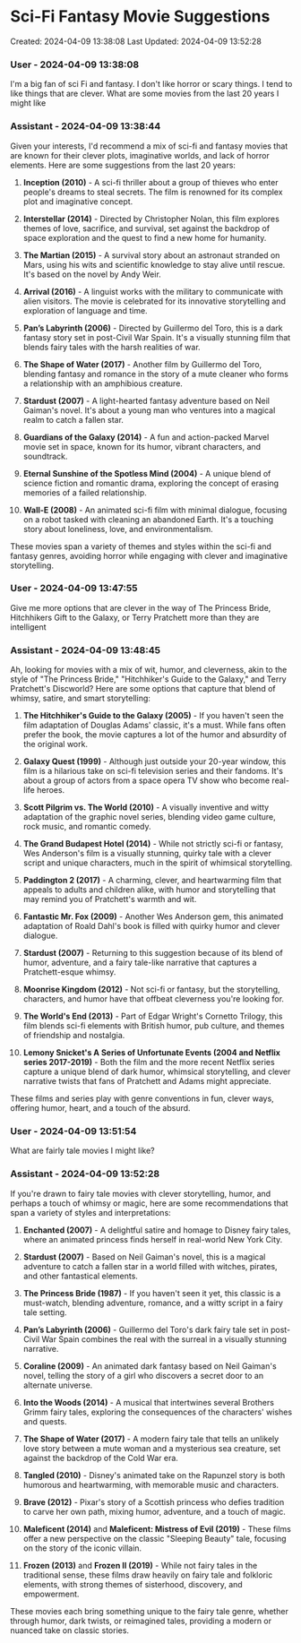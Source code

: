 # Sci-Fi Fantasy Movie Suggestions

Created: 2024-04-09 13:38:08
Last Updated: 2024-04-09 13:52:28

### User - 2024-04-09 13:38:08

I'm a big fan of sci Fi and fantasy. I don't like horror or scary things. I tend to like things that are clever. What are some movies from the last 20 years I might like

### Assistant - 2024-04-09 13:38:44

Given your interests, I'd recommend a mix of sci-fi and fantasy movies that are known for their clever plots, imaginative worlds, and lack of horror elements. Here are some suggestions from the last 20 years:

1. **Inception (2010)** - A sci-fi thriller about a group of thieves who enter people's dreams to steal secrets. The film is renowned for its complex plot and imaginative concept.

2. **Interstellar (2014)** - Directed by Christopher Nolan, this film explores themes of love, sacrifice, and survival, set against the backdrop of space exploration and the quest to find a new home for humanity.

3. **The Martian (2015)** - A survival story about an astronaut stranded on Mars, using his wits and scientific knowledge to stay alive until rescue. It's based on the novel by Andy Weir.

4. **Arrival (2016)** - A linguist works with the military to communicate with alien visitors. The movie is celebrated for its innovative storytelling and exploration of language and time.

5. **Pan’s Labyrinth (2006)** - Directed by Guillermo del Toro, this is a dark fantasy story set in post-Civil War Spain. It's a visually stunning film that blends fairy tales with the harsh realities of war.

6. **The Shape of Water (2017)** - Another film by Guillermo del Toro, blending fantasy and romance in the story of a mute cleaner who forms a relationship with an amphibious creature.

7. **Stardust (2007)** - A light-hearted fantasy adventure based on Neil Gaiman's novel. It's about a young man who ventures into a magical realm to catch a fallen star.

8. **Guardians of the Galaxy (2014)** - A fun and action-packed Marvel movie set in space, known for its humor, vibrant characters, and soundtrack.

9. **Eternal Sunshine of the Spotless Mind (2004)** - A unique blend of science fiction and romantic drama, exploring the concept of erasing memories of a failed relationship.

10. **Wall-E (2008)** - An animated sci-fi film with minimal dialogue, focusing on a robot tasked with cleaning an abandoned Earth. It's a touching story about loneliness, love, and environmentalism.

These movies span a variety of themes and styles within the sci-fi and fantasy genres, avoiding horror while engaging with clever and imaginative storytelling.

### User - 2024-04-09 13:47:55

Give me more options that are clever in the way of The Princess Bride, Hitchhikers Gift to the Galaxy, or Terry Pratchett more than they are intelligent

### Assistant - 2024-04-09 13:48:45

Ah, looking for movies with a mix of wit, humor, and cleverness, akin to the style of "The Princess Bride," "Hitchhiker's Guide to the Galaxy," and Terry Pratchett's Discworld? Here are some options that capture that blend of whimsy, satire, and smart storytelling:

1. **The Hitchhiker's Guide to the Galaxy (2005)** - If you haven't seen the film adaptation of Douglas Adams' classic, it's a must. While fans often prefer the book, the movie captures a lot of the humor and absurdity of the original work.

2. **Galaxy Quest (1999)** - Although just outside your 20-year window, this film is a hilarious take on sci-fi television series and their fandoms. It's about a group of actors from a space opera TV show who become real-life heroes.

3. **Scott Pilgrim vs. The World (2010)** - A visually inventive and witty adaptation of the graphic novel series, blending video game culture, rock music, and romantic comedy.

4. **The Grand Budapest Hotel (2014)** - While not strictly sci-fi or fantasy, Wes Anderson's film is a visually stunning, quirky tale with a clever script and unique characters, much in the spirit of whimsical storytelling.

5. **Paddington 2 (2017)** - A charming, clever, and heartwarming film that appeals to adults and children alike, with humor and storytelling that may remind you of Pratchett's warmth and wit.

6. **Fantastic Mr. Fox (2009)** - Another Wes Anderson gem, this animated adaptation of Roald Dahl's book is filled with quirky humor and clever dialogue.

7. **Stardust (2007)** - Returning to this suggestion because of its blend of humor, adventure, and a fairy tale-like narrative that captures a Pratchett-esque whimsy.

8. **Moonrise Kingdom (2012)** - Not sci-fi or fantasy, but the storytelling, characters, and humor have that offbeat cleverness you're looking for.

9. **The World's End (2013)** - Part of Edgar Wright's Cornetto Trilogy, this film blends sci-fi elements with British humor, pub culture, and themes of friendship and nostalgia.

10. **Lemony Snicket's A Series of Unfortunate Events (2004 and Netflix series 2017-2019)** - Both the film and the more recent Netflix series capture a unique blend of dark humor, whimsical storytelling, and clever narrative twists that fans of Pratchett and Adams might appreciate.

These films and series play with genre conventions in fun, clever ways, offering humor, heart, and a touch of the absurd.

### User - 2024-04-09 13:51:54

What are fairly tale movies I might like?

### Assistant - 2024-04-09 13:52:28

If you're drawn to fairy tale movies with clever storytelling, humor, and perhaps a touch of whimsy or magic, here are some recommendations that span a variety of styles and interpretations:

1. **Enchanted (2007)** - A delightful satire and homage to Disney fairy tales, where an animated princess finds herself in real-world New York City.

2. **Stardust (2007)** - Based on Neil Gaiman's novel, this is a magical adventure to catch a fallen star in a world filled with witches, pirates, and other fantastical elements.

3. **The Princess Bride (1987)** - If you haven't seen it yet, this classic is a must-watch, blending adventure, romance, and a witty script in a fairy tale setting.

4. **Pan’s Labyrinth (2006)** - Guillermo del Toro's dark fairy tale set in post-Civil War Spain combines the real with the surreal in a visually stunning narrative.

5. **Coraline (2009)** - An animated dark fantasy based on Neil Gaiman's novel, telling the story of a girl who discovers a secret door to an alternate universe.

6. **Into the Woods (2014)** - A musical that intertwines several Brothers Grimm fairy tales, exploring the consequences of the characters' wishes and quests.

7. **The Shape of Water (2017)** - A modern fairy tale that tells an unlikely love story between a mute woman and a mysterious sea creature, set against the backdrop of the Cold War era.

8. **Tangled (2010)** - Disney's animated take on the Rapunzel story is both humorous and heartwarming, with memorable music and characters.

9. **Brave (2012)** - Pixar's story of a Scottish princess who defies tradition to carve her own path, mixing humor, adventure, and a touch of magic.

10. **Maleficent (2014)** and **Maleficent: Mistress of Evil (2019)** - These films offer a new perspective on the classic "Sleeping Beauty" tale, focusing on the story of the iconic villain.

11. **Frozen (2013)** and **Frozen II (2019)** - While not fairy tales in the traditional sense, these films draw heavily on fairy tale and folkloric elements, with strong themes of sisterhood, discovery, and empowerment.

These movies each bring something unique to the fairy tale genre, whether through humor, dark twists, or reimagined tales, providing a modern or nuanced take on classic stories.

